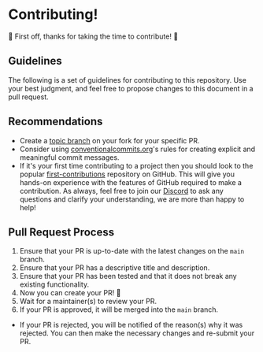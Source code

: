 # Contributing!

🎉 First off, thanks for taking the time to contribute! 🎉

## Guidelines

The following is a set of guidelines for contributing to this repository. Use your best judgment, and feel free to propose changes to this document in a pull request.
## Recommendations

- Create a [topic branch](git-scm.com/book/en/v2/Git-Branching-Branching-Workflows#_topic_branch) on your fork for your specific PR. 
- Consider using [conventionalcommits.org](https://www.conventionalcommits.org/en/v1.0.0/)'s rules for creating explicit and meaningful commit messages.
- If it's your first time contributing to a project then you should look to the popular [first-contributions](https://github.com/firstcontributions/first-contributions) repository on GitHub. This will give you hands-on experience with the features of GitHub required to make a contribution. As always, feel free to join our [Discord](https://discord.com/invite/r6Mdz5dpFc) to ask any questions and clarify your understanding, we are more than happy to help!

## Pull Request Process

1. Ensure that your PR is up-to-date with the latest changes on the `main` branch.
2. Ensure that your PR has a descriptive title and description.
3. Ensure that your PR has been tested and that it does not break any existing functionality.
4. Now you can create your PR! 🎉
5. Wait for a maintainer(s) to review your PR. 
6. If your PR is approved, it will be merged into the `main` branch.
  - If your PR is rejected, you will be notified of the reason(s) why it was rejected. You can then make the necessary changes and re-submit your PR.
